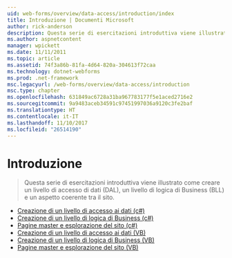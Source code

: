 ```yaml
---
uid: web-forms/overview/data-access/introduction/index
title: Introduzione | Documenti Microsoft
author: rick-anderson
description: Questa serie di esercitazioni introduttiva viene illustrato come creare un livello di accesso di dati (DAL), un livello di logica di Business (BLL) e un aspetto coerente tra il sito.
ms.author: aspnetcontent
manager: wpickett
ms.date: 11/11/2011
ms.topic: article
ms.assetid: 74f3a86b-81fa-4d64-820a-304613f72caa
ms.technology: dotnet-webforms
ms.prod: .net-framework
msc.legacyurl: /web-forms/overview/data-access/introduction
msc.type: chapter
ms.openlocfilehash: 631849ac6728a31ba967783177f5e1aced2716e2
ms.sourcegitcommit: 9a9483aceb34591c97451997036a9120c3fe2baf
ms.translationtype: HT
ms.contentlocale: it-IT
ms.lasthandoff: 11/10/2017
ms.locfileid: "26514190"
---
```

<a name="introduction"></a>Introduzione
====================
> Questa serie di esercitazioni introduttiva viene illustrato come creare un livello di accesso di dati (DAL), un livello di logica di Business (BLL) e un aspetto coerente tra il sito.


- [Creazione di un livello di accesso ai dati (c#)](creating-a-data-access-layer-cs.md)
- [Creazione di un livello di logica di Business (c#)](creating-a-business-logic-layer-cs.md)
- [Pagine master e esplorazione del sito (c#)](master-pages-and-site-navigation-cs.md)
- [Creazione di un livello di accesso ai dati (VB)](creating-a-data-access-layer-vb.md)
- [Creazione di un livello di logica di Business (VB)](creating-a-business-logic-layer-vb.md)
- [Pagine master e esplorazione del sito (VB)](master-pages-and-site-navigation-vb.md)
